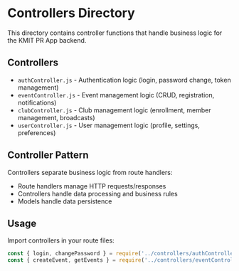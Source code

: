 # Controllers Directory

This directory contains controller functions that handle business logic for the KMIT PR App backend.

## Controllers

- `authController.js` - Authentication logic (login, password change, token management)
- `eventController.js` - Event management logic (CRUD, registration, notifications)
- `clubController.js` - Club management logic (enrollment, member management, broadcasts)
- `userController.js` - User management logic (profile, settings, preferences)

## Controller Pattern

Controllers separate business logic from route handlers:
- Route handlers manage HTTP requests/responses
- Controllers handle data processing and business rules
- Models handle data persistence

## Usage

Import controllers in your route files:
```javascript
const { login, changePassword } = require('../controllers/authController');
const { createEvent, getEvents } = require('../controllers/eventController');
```